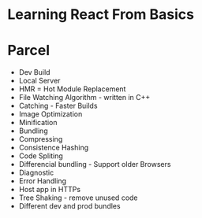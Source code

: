 # Learning React From Basics 


# Parcel
- Dev Build
- Local Server
- HMR = Hot Module Replacement
- File Watching Algorithm - written in C++
- Catching - Faster Builds
- Image Optimization
- Minification
- Bundling
- Compressing
- Consistence Hashing 
- Code Spliting
- Differencial bundling - Support older Browsers
- Diagnostic
- Error Handling
- Host app in HTTPs
- Tree Shaking - remove unused code
- Different dev and prod bundles 
